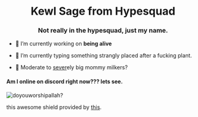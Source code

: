<h1 align="center">Kewl Sage from Hypesquad</h1>
<h3 align="center">Not really in the hypesquad, just my name.</h3>

- 🔭 I’m currently working on **being alive**

- 🌱 I’m currently typing something strangly placed after a fucking plant.

- 🥺 Moderate to [sever](https://discord.gg/mc6SbpHeBT)ely big mommy milkers?

<h4>Am I online on discord right now??? lets see. </h4>

![doyouworshipallah?](https://dcbadge.vercel.app/api/shield/497161437051879444)

this awesome shield provided by [this](https://github.com/montylion/discord-md-badge).
